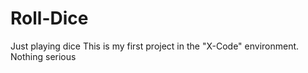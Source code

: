 # Roll-Dice
Just playing dice
This is my first project in the "X-Code" environment.
Nothing serious
